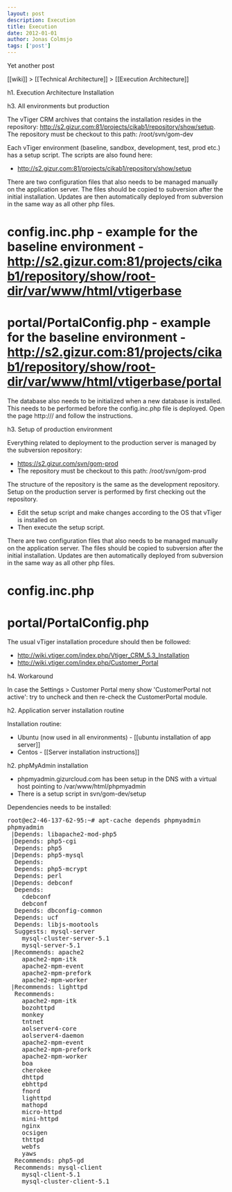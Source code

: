 ```yaml
---
layout: post
description: Execution
title: Execution
date: 2012-01-01
author: Jonas Colmsjo
tags: ['post']
---
```


Yet another post





[[wiki]] > [[Technical Architecture]] > [[Execution Architecture]]


h1. Execution Architecture Installation

h3. All environments but production

The vTiger CRM archives that contains the installation resides in the repository: http://s2.gizur.com:81/projects/cikab1/repository/show/setup.
The repository must be checkout to this path: /root/svn/gom-dev

Each vTiger environment (baseline, sandbox, development, test, prod etc.) has a setup script. The scripts are also found here:
* http://s2.gizur.com:81/projects/cikab1/repository/show/setup

There are two configuration files that also needs to be managed manually on the application server. The files should be copied to subversion after the initial installation. Updates are then automatically deployed from subversion in the same way as all other php files. 
# config.inc.php - example for the baseline environment - http://s2.gizur.com:81/projects/cikab1/repository/show/root-dir/var/www/html/vtigerbase
# portal/PortalConfig.php - example for the baseline environment - http://s2.gizur.com:81/projects/cikab1/repository/show/root-dir/var/www/html/vtigerbase/portal

The database also needs to be initialized when a new database is installed. This needs to be performed before the config.inc.php file is deployed. Open the page http://<server>/<environment> and follow the instructions.


h3. Setup of production environment

Everything related to deployment to the production server is managed by the subversion repository:
* https://s2.gizur.com/svn/gom-prod
* The repository must be checkout to this path: /root/svn/gom-prod

The structure of the repository is the same as the development repository. Setup on the production server is performed by first checking out the repository.
* Edit the setup script and make changes according to the OS that vTiger is installed on
* Then execute the setup script.

There are two configuration files that also needs to be managed manually on the application server. The files should be copied to subversion after the initial installation. Updates are then automatically deployed from subversion in the same way as all other php files. 
# config.inc.php
# portal/PortalConfig.php


The usual vTiger installation procedure should then be followed:
* http://wiki.vtiger.com/index.php/Vtiger_CRM_5.3_Installation
* http://wiki.vtiger.com/index.php/Customer_Portal


h4. Workaround

In case the Settings > Customer Portal meny show 'CustomerPortal not active': try to uncheck and then re-check the CustomerPortal module.


h2. Application server installation routine

Installation routine:
* Ubuntu (now used in all environments) - [[ubuntu installation of app server]]
* Centos - [[Server installation instructions]]


h2. phpMyAdmin installation


* phpmyadmin.gizurcloud.com has been setup in the DNS with a virtual host pointing to /var/www/html/phpmyadmin
* There is a setup script in svn/gom-dev/setup

Dependencies needs to be installed:
<pre>
root@ec2-46-137-62-95:~# apt-cache depends phpmyadmin
phpmyadmin
 |Depends: libapache2-mod-php5
 |Depends: php5-cgi
  Depends: php5
 |Depends: php5-mysql
  Depends: <php5-mysqli>
  Depends: php5-mcrypt
  Depends: perl
 |Depends: debconf
  Depends: <debconf-2.0>
    cdebconf
    debconf
  Depends: dbconfig-common
  Depends: ucf
  Depends: libjs-mootools
  Suggests: mysql-server
    mysql-cluster-server-5.1
    mysql-server-5.1
 |Recommends: apache2
    apache2-mpm-itk
    apache2-mpm-event
    apache2-mpm-prefork
    apache2-mpm-worker
 |Recommends: lighttpd
  Recommends: <httpd>
    apache2-mpm-itk
    bozohttpd
    monkey
    tntnet
    aolserver4-core
    aolserver4-daemon
    apache2-mpm-event
    apache2-mpm-prefork
    apache2-mpm-worker
    boa
    cherokee
    dhttpd
    ebhttpd
    fnord
    lighttpd
    mathopd
    micro-httpd
    mini-httpd
    nginx
    ocsigen
    thttpd
    webfs
    yaws
  Recommends: php5-gd
  Recommends: mysql-client
    mysql-client-5.1
    mysql-cluster-client-5.1
</pre>





